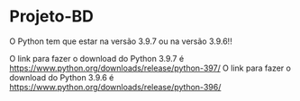 # Projeto-BD

O Python tem que estar na versão 3.9.7 ou na versão 3.9.6!!

O link para fazer o download do Python 3.9.7 é https://www.python.org/downloads/release/python-397/
O link para fazer o download do Python 3.9.6 é https://www.python.org/downloads/release/python-396/

